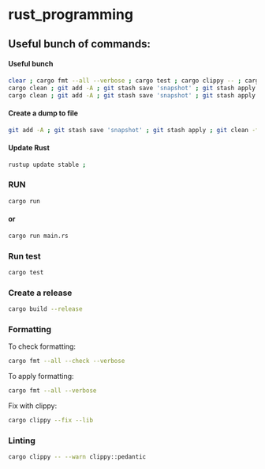 # rust_programming

## Useful bunch of commands:

#### Useful bunch

```sh
clear ; cargo fmt --all --verbose ; cargo test ; cargo clippy -- ; cargo run ; 
cargo clean ; git add -A ; git stash save 'snapshot' ; git stash apply ; git clean -fxd ; clear ; cargo fmt --all --verbose ; cargo test ; cargo clippy -- ; cargo run ; 
cargo clean ; git add -A ; git stash save 'snapshot' ; git stash apply ; git clean -fxd ; clear ; cargo fmt --all --verbose ; cargo test ; cargo clippy -- --warn clippy::pedantic ; cargo run ; 
```

#### Create a dump to file

```sh
git add -A ; git stash save 'snapshot' ; git stash apply ; git clean -fxd ; tree -if --noreport | xargs -I {} sh -c '[ -f "{}" ] && echo "{}" && cat "{}" && echo' > dump.txt ; 
```

#### Update Rust

```sh
rustup update stable ; 
```

### RUN

```sh
cargo run
```

#### or

```sh
cargo run main.rs
```

### Run test

```sh
cargo test
```

### Create a release

```sh
cargo build --release
```

### Formatting

To check formatting:

```sh
cargo fmt --all --check --verbose
```

To apply formatting:

```sh
cargo fmt --all --verbose
```

Fix with clippy:

```sh
cargo clippy --fix --lib
```

### Linting

```sh
cargo clippy -- --warn clippy::pedantic
```

